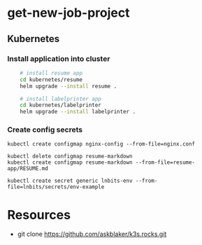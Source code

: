 # get-new-job-project


## Kubernetes

### Install application into cluster
```bash
    # install resume app
    cd kubernetes/resume
    helm upgrade --install resume .
```

```bash
    # install labelprinter app
    cd kubernetes/labelprinter
    helm upgrade --install labelprinter .
```

### Create config secrets
```
kubectl create configmap nginx-config --from-file=nginx.conf
```

```
kubectl delete configmap resume-markdown
kubectl create configmap resume-markdown --from-file=resume-app/RESUME.md
```

```
kubectl create secret generic lnbits-env --from-file=lnbits/secrets/env-example
```


# Resources
- git clone https://github.com/askblaker/k3s.rocks.git